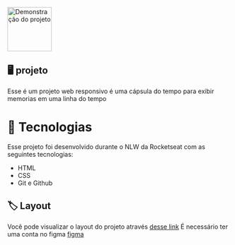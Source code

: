 <p aling = "center">
<img src=".gitgub/projetonlw.png" alt ="Demonstração do projeto" width = "100" />
</p>

## 🖥️ projeto
Esse é um projeto web responsivo é uma cápsula do tempo para exibir memorias em uma linha do tempo

# 🚀 Tecnologias
Esse projeto foi desenvolvido durante o NLW da Rocketseat com as seguintes tecnologias:
- HTML
- CSS
- Git e Github 
## 🏷️ Layout
Você pode visualizar o layout do projeto através 
[desse link](https://www.figma.com/file/GWQ1CcuFsmfwCU7UYVcJkr/projeto-nlw?type=design&node-id=0%3A1&t=DvVgnftFBcDAzt3S-1)
É necessário ter uma conta no figma
[figma](https://www.figma.com)